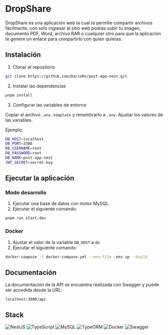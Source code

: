# DropShare

DropShare es una aplicación web la cual te permite compartir archivos fácilmente, con solo ingresar al sitio web podrás subir tu imagen, documento PDF, Word, archivo RAR o cualquier otro para que la aplicación te genere un enlace para compartirlo con quien quieras.

## Instalación

1. Clonar el repositorio

```bash
git clone https://github.com/DarioRv/post-app-nest.git
```

2. Instalar las dependencias

```bash
pnpm install
```

3. Configurar las variables de entorno

Copiar el archivo `.env.template` y renombrarlo a `.env`. Ajustar los valores de las variables.

Ejemplo:

```bash
DB_HOST=localhost
DB_PORT=3306
DB_USERNAME=root
DB_PASSWORD=root
DB_NAME=post-app-nest
JWT_SECRET=secret-key
```

## Ejecutar la aplicación

### Modo desarrollo

1. Ejecutar una base de datos con motor MySQL.
2. Ejecutar el siguiente comando:

```bash
pnpm run start:dev
```

### Docker

1. Ajustar el valor de la variable `DB_HOST` a `db`
2. Ejecutar el siguiente comando:

```bash
docker-compose -f docker-compose.yml --env-file .env up --build
```

## Documentación

La documentación de la API se encuentra realizada con Swagger y puede ser accedida desde la URL:

```
localhost:3000/api
```

## Stack

![NestJS](https://img.shields.io/badge/NestJS-E0234E?style=for-the-badge&logo=nestjs&logoColor=white)
![TypeScript](https://img.shields.io/badge/TypeScript-3178C6?style=for-the-badge&logo=typescript&logoColor=white)
![MySQL](https://img.shields.io/badge/MySQL-4479A1?style=for-the-badge&logo=mysql&logoColor=white)
![TypeORM](https://img.shields.io/badge/TypeORM-A81D33?style=for-the-badge&logo=typeorm&logoColor=white)
![Docker](https://img.shields.io/badge/Docker-2496ED?style=for-the-badge&logo=docker&logoColor=white)
![Swagger](https://img.shields.io/badge/Swagger-85EA2D?style=for-the-badge&logo=swagger&logoColor=black)
